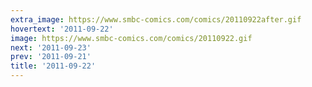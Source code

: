```yaml
---
extra_image: https://www.smbc-comics.com/comics/20110922after.gif
hovertext: '2011-09-22'
image: https://www.smbc-comics.com/comics/20110922.gif
next: '2011-09-23'
prev: '2011-09-21'
title: '2011-09-22'
---
```


